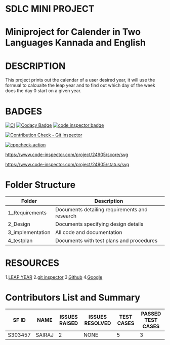 # SDLC MINI PROJECT

# Miniproject for Calender in Two Languages Kannada and English

# DESCRIPTION

This project prints out the calendar of a user desired year, it will use the formual to calcualte the leap year and to find out which day of the week does the day 0 start on a given year.

# BADGES

[![CI](https://github.com/SAIRAJL/Miniproject/actions/workflows/main.yml/badge.svg)](https://github.com/SAIRAJL/Miniproject/actions/workflows/main.yml)
[![Codacy Badge](https://app.codacy.com/project/badge/Grade/9be013cdccbf44d9b30a80083b2b299a)](https://www.codacy.com/gh/SAIRAJL/Miniproject/dashboard?utm_source=github.com&amp;utm_medium=referral&amp;utm_content=SAIRAJL/Miniproject&amp;utm_campaign=Badge_Grade)
<a href="https://frontend.code-inspector.com/public/user/github/SAIRAJL">
   <img src="https://code-inspector.com/public/badge/user/github/SAIRAJL?style=light" alt="code inspector badge" />
</a>

[![Contribution Check - Git Inspector](https://github.com/SAIRAJL/Miniproject/actions/workflows/gitinspector.yml/badge.svg)](https://github.com/SAIRAJL/Miniproject/actions/workflows/gitinspector.yml)

[![cppcheck-action](https://github.com/SAIRAJL/Miniproject/actions/workflows/cppcheck.yml/badge.svg)](https://github.com/SAIRAJL/Miniproject/actions/workflows/cppcheck.yml)

  https://www.code-inspector.com/project/24905/score/svg

  https://www.code-inspector.com/project/24905/status/svg

# Folder Structure
|  Folder| Description|
|---|---|
|1_Requirements|Documents detailing requirements and research|
|2_Design|	Documents specifying design details|
|3_implementation|	All code and documentation|
|4_testplan|Documents with test plans and procedures|

# RESOURCES
1.[LEAP YEAR]( https://www.timeanddate.com/date/leapyear.html)
2.[git inspector](https://github.com/ejwa/gitinspector)
3.[Github](https://github.com/)
4.[Google](www.google.com)
# Contributors List and Summary

| SF ID| NAME| ISSUES RAISED|ISSUES RESOLVED|TEST CASES|PASSED TEST CASES|
|---|---|---|---|---|---|
|S303457|SAIRAJ|2|NONE|5|3|






